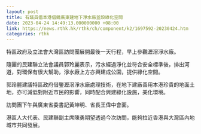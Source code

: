 ```yaml
---
layout: post
title: 有議員倡本港借鏡廣東建地下淨水廠並設綠化空間
date: 2023-04-24 14:49:13.000000000 +08:00
link: https://news.rthk.hk/rthk/ch/component/k2/1697592-20230424.htm
categories: rthk
---
```


特區政府及立法會大灣區訪問團展開最後一天行程，早上參觀瀝滘淨水廠。

隨團的民建聯立法會議員郭玲麗表示，污水經過淨化並符合安全標準後，排出河道，對環保有很大幫助，淨水廠上方亦興建成公園，提供綠化空間。

郭玲麗建議特區政府借鑒瀝滘淨水廠處理技術，在地下建廠善用本港珍貴的地面土地，亦可減低對附近市民的影響，同時配合興建綠化設施，美化環境。

訪問團下午與廣東省委書記黃坤明、省長王偉中會面。

港區人大代表、民建聯副主席陳勇期望透過今次訪問，能夠拉近香港與大灣區內地城市共同發展。
